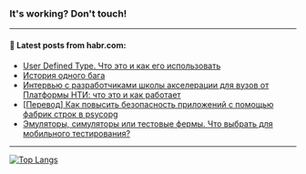 ### It's working? Don't touch!

---
<!--
#### 🛠️ Technical stack:

![C++](https://img.shields.io/badge/C++-informational?logo=c%2B%2B&style=flat&logoColor=white&color=9C033A)
![Java](https://img.shields.io/badge/Java-informational?logo=java&style=flat&logoColor=white&color=007396)
![Kotlin](https://img.shields.io/badge/Kotlin-informational?logo=Kotlin&style=flat&logoColor=white&color=0095D5)
![JS](https://img.shields.io/badge/JS-informational?logo=javaScript&style=flat&logoColor=black&color=F7Df1E) <br>
![HTML5](https://img.shields.io/badge/HTML5-informational?logo=html5&style=flat&logoColor=white&color=E34F26)
![CSS3](https://img.shields.io/badge/CSS3-informational?logo=css3&style=flat&logoColor=white&color=157286)
![Sass](https://img.shields.io/badge/Saas-informational?logo=sass&style=flat&logoColor=white&color=hotpink)
![PHP](https://img.shields.io/badge/PHP-informational?logo=php&style=flat&logoColor=white&color=777BB4) <br>
![WebPAck](https://img.shields.io/badge/WebPack-informational?logo=webPack&style=flat&logoColor=white&color=FF6F00)
![Bootstrap](https://img.shields.io/badge/Bootstrap-informational?logo=Bootstrap&style=flat&logoColor=white&color=7952B3)
![MySQL](https://img.shields.io/badge/MySQL-informational?logo=MySQL&style=flat&logoColor=white&color=00f) <br>
![NodeJS](https://img.shields.io/badge/NodeJS-informational?logo=node.js&style=flat&logoColor=white&color=43853D)
![Spring](https://img.shields.io/badge/Spring-informational?logo=Spring&style=flat&logoColor=white&color=0A9EDC)
![Angular](https://img.shields.io/badge/Vue-informational?logo=vue.js&style=flat&logoColor=white&color=red)
![Git](https://img.shields.io/badge/Git-informational?logo=git&style=flat&logoColor=white&color=darkorange)

___
-->

#### 💬 Latest posts from habr.com:

<!-- BLOG-POST-LIST:START -->
- [User Defined Type. Что это и как его использовать](https://habr.com/ru/post/691000/?utm_source=habrahabr&utm_medium=rss&utm_campaign=691000)
- [История одного бага](https://habr.com/ru/post/690998/?utm_source=habrahabr&utm_medium=rss&utm_campaign=690998)
- [Интервью с разработчиками школы акселерации для вузов от Платформы НТИ: что это и как работает](https://habr.com/ru/post/690982/?utm_source=habrahabr&utm_medium=rss&utm_campaign=690982)
- [[Перевод] Как повысить безопасность приложений с помощью фабрик строк в psycopg](https://habr.com/ru/post/690582/?utm_source=habrahabr&utm_medium=rss&utm_campaign=690582)
- [Эмуляторы, симуляторы или тестовые фермы. Что выбрать для мобильного тестирования?](https://habr.com/ru/post/690906/?utm_source=habrahabr&utm_medium=rss&utm_campaign=690906)
<!-- BLOG-POST-LIST:END -->

---

[![Top Langs](https://github-readme-stats.vercel.app/api/top-langs/?username=zloylis&layout=compact&hide_border=true&theme=dracula)](https://github.com/zloylis)
